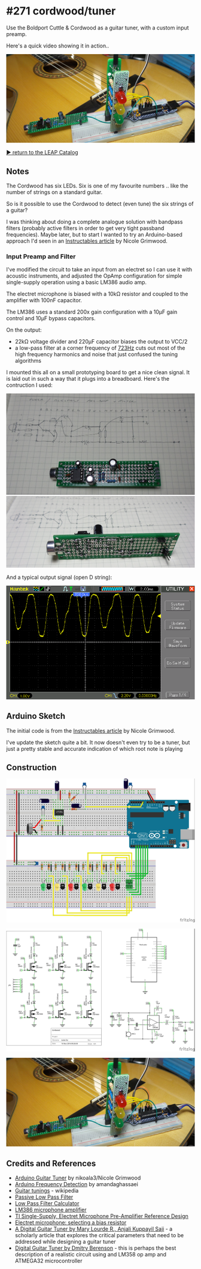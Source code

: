 # #271 cordwood/tuner

Use the Boldport Cuttle & Cordwood as a guitar tuner, with a custom input preamp.

Here's a quick video showing it in action..

[![Build](./assets/tuner_build.jpg?raw=true)](https://www.youtube.com/watch?v=mtyyQwaxYTk)

[:arrow_forward: return to the LEAP Catalog](http://leap.tardate.com)

## Notes

The Cordwood has six LEDs. Six is one of my favourite numbers .. like the number of strings on a standard guitar.

So is it possible to use the Cordwood to detect (even tune) the six strings of a guitar?

I was thinking about doing a complete analogue solution with bandpass filters (probably active filters in order to get
very tight passband frequencies). Maybe later, but to start I wanted to try an Arduino-based approach
I'd seen in an [Instructables article](http://www.instructables.com/id/Arduino-Guitar-Tuner/?ALLSTEPS) by Nicole Grimwood.


### Input Preamp and Filter

I've modified the circuit to take an input from an electret so I can use it with acoustic instruments,
and adjusted the OpAmp configuration for simple single-supply operation using a basic LM386 audio amp.

The electret microphone is biased with a 10kΩ resistor and coupled to the amplifier with 100nF capacitor.

The LM386 uses a standard 200x gain configuration with a 10µF gain control and 10µF bypass capacitors.

On the output:

* 22kΩ voltage divider and 220µF capacitor biases the output to VCC/2
* a low-pass filter at a corner frequency of [723Hz](http://www.wolframalpha.com/input/?i=1%2F(2%CF%80+*+2.2k%CE%A9+*+100nF)) cuts out most of the high frequency harmonics and noise that just confused the tuning algorithms

I mounted this all on a small prototyping board to get a nice clean signal. It is laid out in such a way that it plugs into a breadboard.
Here's the contruction I used:

![mic_preamp_front](./assets/mic_preamp_front.jpg?raw=true)
![mic_preamp_rear](./assets/mic_preamp_rear.jpg?raw=true)

And a typical output signal (open D string):

![scope_d](./assets/scope_d.gif?raw=true)


## Arduino Sketch

The initial code is from the [Instructables article](http://www.instructables.com/id/Arduino-Guitar-Tuner/?ALLSTEPS) by Nicole Grimwood.

I've update the sketch quite a bit. It now doesn't even try to be a tuner, but just a pretty stable and accurate indication of
which root note is playing

## Construction

![Breadboard](./assets/tuner_bb.jpg?raw=true)

![Schematic](./assets/tuner_schematic.jpg?raw=true)

![Build](./assets/tuner_build.jpg?raw=true)

## Credits and References
* [Arduino Guitar Tuner](http://www.instructables.com/id/Arduino-Guitar-Tuner/?ALLSTEPS) by nikoala3/Nicole Grimwood
* [Arduino Frequency Detection](http://www.instructables.com/id/Arduino-Frequency-Detection/?ALLSTEPS) by amandaghassaei
* [Guitar tunings](https://en.wikipedia.org/wiki/Guitar_tunings) - wikipedia
* [Passive Low Pass Filter](http://www.electronics-tutorials.ws/filter/filter_2.html)
* [Low Pass Filter Calculator](http://www.learningaboutelectronics.com/Articles/Low-pass-filter-calculator.php)
* [LM386 microphone amplifier](https://lowvoltage.wordpress.com/2011/05/15/lm386-mic-amp/)
* [TI Single-Supply, Electret Microphone Pre-Amplifier Reference Design](http://www.ti.com/lit/ug/tidu765/tidu765.pdf)
* [Electret microphone: selecting a bias resistor](http://electronics.stackexchange.com/questions/76696/electret-microphone-selecting-a-bias-resistor)
* [A Digital Guitar Tuner by Mary Lourde R., Anjali Kuppayil Saji](https://arxiv.org/pdf/0912.0745.pdf) - a scholarly article that explores the critical parameters that need to be addressed while designing a guitar tuner
* [Digital Guitar Tuner by Dmitry Berenson](https://people.ece.cornell.edu/land/courses/ece4760/FinalProjects/s2004/ddb25/complete2.htm) - this is perhaps the best description of a realistic circuit using and LM358 op amp and ATMEGA32 microcontroller

